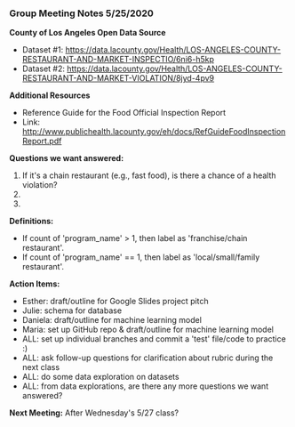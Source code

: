 ### Group Meeting Notes 5/25/2020

**County of Los Angeles Open Data Source**
* Dataset #1: https://data.lacounty.gov/Health/LOS-ANGELES-COUNTY-RESTAURANT-AND-MARKET-INSPECTIO/6ni6-h5kp
* Dataset #2: https://data.lacounty.gov/Health/LOS-ANGELES-COUNTY-RESTAURANT-AND-MARKET-VIOLATION/8jyd-4pv9

**Additional Resources**
* Reference Guide for the Food Official Inspection Report
* Link: http://www.publichealth.lacounty.gov/eh/docs/RefGuideFoodInspectionReport.pdf

**Questions we want answered:**
1. If it's a chain restaurant (e.g., fast food), is there a chance of a health violation?
2.
3. 

**Definitions:**
* If count of 'program_name' > 1, then label as 'franchise/chain restaurant'.
* If count of 'program_name' == 1, then label as 'local/small/family restaurant'.

**Action Items:**
* Esther: draft/outline for Google Slides project pitch
* Julie: schema for database
* Daniela: draft/outline for machine learning model
* Maria: set up GitHub repo & draft/outline for machine learning model
* ALL: set up individual branches and commit a 'test' file/code to practice :)
* ALL: ask follow-up questions for clarification about rubric during the next class
* ALL: do some data exploration on datasets
* ALL: from data explorations, are there any more questions we want answered?

**Next Meeting:** After Wednesday's 5/27 class?